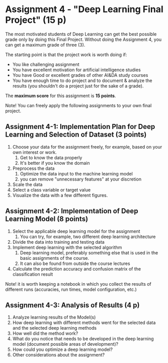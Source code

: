 # Assignment 4 - "Deep Learning Final Project" (15 p)

The most motivated students of Deep Learning can get the best possible grade only by doing this
Final Project. Without doing the Assignment 4, you can get a maximum grade of three (3).

The starting point is that the project work is worth doing if:
* You like challenging assignment
* You have excellent motivation for artificial intelligence studies
* You have Good or excellent grades of other AI&DA study courses
* You have enough time to do project and to document & analyze the results (you shouldn't do a project just for the sake of a grade).

The **maximum score** for this assignment is **15 points**.

Note! You can freely apply the following assignments to your own final project.

## Assignment 4-1: Implementation Plan for Deep Learning and Selection of Dataset (3 points)

1. Choose your data for the assignment freely, for example, based on your own interest or work.
   1. Get to know the data properly
   2. It's better if you know the domain
2. Preprocess the data
    1. Optimize the data input to the machine learning model
    2. you can remove "unnecessary features" at your discretion
3. Scale the data
4. Select a class variable or target value
5. Visualize the data with a few different figures.

## Assignment 4-2: Implementation of Deep Learning Model (8 points)

1. Select the applicable deep learning model for the assignment
    1. You can try, for example, two different deep learning architecture
2. Divide the data into training and testing data
3. Implement deep learning with the selected algorithm
    1. Deep learning model, preferably something else that is used in the basic assignments of the course.
    2. It can also be found from outside the course lectures
4. Calculate the prediction accuracy and confusion matrix of the classification result

Note! it is worth keeping a notebook in which you collect the results of different runs (accuracies, run times, model configuration, etc.)

## Assignment 4-3: Analysis of Results (4 p)

1. Analyze learning results of the Model(s)
2. How deep learning with different methods went for the selected data and the selected deep learning methods
3. How well did the method work?
4. What do you notice that needs to be developed in the deep learning model (document possible areas of development)?
5. How could you optimize a deep learning model?
6. Other considerations about the assignment?

